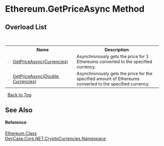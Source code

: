# Ethereum.GetPriceAsync Method 
 


## Overload List
&nbsp;<table><tr><th></th><th>Name</th><th>Description</th></tr><tr><td>![Public method](media/pubmethod.gif "Public method")</td><td><a href="M_DevCase_Core_NET_CryptoCurrencies_Ethereum_GetPriceAsync">GetPriceAsync(Currencies)</a></td><td>
Asynchronously gets the price for 1 Ethereums converted to the specified currency.</td></tr><tr><td>![Public method](media/pubmethod.gif "Public method")</td><td><a href="M_DevCase_Core_NET_CryptoCurrencies_Ethereum_GetPriceAsync_1">GetPriceAsync(Double, Currencies)</a></td><td>
Asynchronously gets the price for the specified amount of Ethereums converted to the specified currency.</td></tr></table>&nbsp;
<a href="#ethereum.getpriceasync-method">Back to Top</a>

## See Also


#### Reference
<a href="T_DevCase_Core_NET_CryptoCurrencies_Ethereum">Ethereum Class</a><br /><a href="N_DevCase_Core_NET_CryptoCurrencies">DevCase.Core.NET.CryptoCurrencies Namespace</a><br />